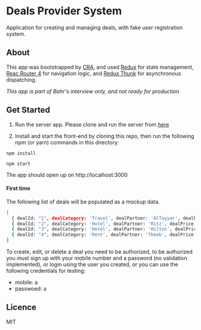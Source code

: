 # Deals Provider System

Application for creating and managing deals, with fake user registration system.

## About

This app was bootstrapped by [CRA](https://github.com/facebook/create-react-app), and used [Redux](https://redux.js.org/) for state management, [Reac Router 4](https://reacttraining.com) for navigation logic, and [Redux Thunk](https://www.npmjs.com/package/redux-thunk) for asynchronous dispatching.

 *This app is part of Bahr's interview only, and not ready for production*

## Get Started

 1. Run the server app. Please clone and run the server from [here](https://github.com/iHani/my-deals-server)

 2. Install and start the front-end by cloning this repo, then run the following npm (or yarn) commands in this directory:

  `npm install`

  `npm start`

The app should open up on http://localhost:3000

#### First time

The following list of deals will be populated as a mockup data.

```sh
[
  { dealId: "1", dealCategory: 'Travel', dealPartner: 'AlTayyar', dealPrice: 200 },
  { dealId: "2", dealCategory: 'Hotel', dealPartner: 'Ritz', dealPrice: 2500 },
  { dealId: "3", dealCategory: 'Hotel', dealPartner: 'Hilton', dealPrice: 1500 },
  { dealId: "4", dealCategory: 'Rent', dealPartner: 'Theeb', dealPrice: 80 },
]
```

To create, edit, or delete a deal you need to be authorized, to be authorized you must sign up with your mobile number and a password (no validation implemented), or login using the user you created, or you can use the following credentials for testing:

 * mobile: a
 * passwoed: a

## Licence

MIT
